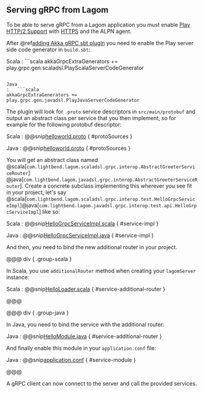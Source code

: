 ## Serving gRPC from Lagom

To be able to serve gRPC from a Lagom application you must enable [Play HTTP/2 Support](https://www.playframework.com/documentation/2.8.x/AkkaHttpServer#HTTP%2F2-support-%28experimental%29)
with [HTTPS](https://www.playframework.com/documentation/2.8.x/ConfiguringHttps) and the ALPN agent.

After @ref[adding Akka gRPC sbt plugin](overview.md) you need to enable the Play server side code generator in `build.sbt`:

Scala
:   ```scala
akkaGrpcExtraGenerators += play.grpc.gen.scaladsl.PlayScalaServerCodeGenerator
```

Java
:   ```scala
akkaGrpcExtraGenerators += play.grpc.gen.javadsl.PlayJavaServerCodeGenerator
```

The plugin will look for `.proto` service descriptors in `src/main/protobuf` and output an abstract class per service
that you then implement, so for example for the following protobuf descriptor:

Scala
:   @@snip[helloworld.proto](/lagom-interop-test-scala/src/main/proto/helloworld.proto) { #protoSources }

Java
:   @@snip[helloworld.proto](/lagom-interop-test-java/src/main/proto/helloworld.proto) { #protoSources }

You will get an abstract class named @scala[`com.lightbend.lagom.scaladsl.grpc.interop.AbstractGreeterServiceRouter`]
@java[`com.lightbend.lagom.javadsl.grpc.interop.AbstractGreeterServiceRouter`]. Create a concrete subclass implementing this 
wherever you see fit in your project, let's say @scala[`com.lightbend.lagom.scaladsl.grpc.interop.test.HelloGrpcServiceImpl`]@java[`com.lightbend.lagom.javadsl.grpc.interop.test.api.HelloGrpcServiceImpl`] like so:

Scala
:   @@snip[HelloGrpcServiceImpl.scala](/lagom-interop-test-scala/src/main/scala/com/lightbend/lagom/scaladsl/grpc/interop/test/HelloGrpcServiceImpl.scala) { #service-impl }

Java
:   @@snip[HelloGrpcServiceImpl.java](/lagom-interop-test-java/src/main/java/com/lightbend/lagom/javadsl/grpc/interop/test/api/HelloGrpcServiceImpl.java) { #service-impl }


And then, you need to bind the new additional router in your project.

@@@ div { .group-scala }

In Scala, you use `additionalRouter` method when creating your `lagomServer` instance:

Scala
:   @@snip[HelloLoader.scala](/lagom-interop-test-scala/src/main/scala/com/lightbend/lagom/scaladsl/grpc/interop/test/HelloLoader.scala) { #service-additional-router }

@@@

@@@ div { .group-java }

In Java, you need to bind the service with the additional router:

Java
:   @@snip[HelloModule.java](/lagom-interop-test-java/src/main/java/HelloModule.java) { #service-additional-router }

And finally enable this module in your `application.conf` file:

Java
:   @@snip[application.conf](/lagom-interop-test-java/src/main/resources/application.conf) { #service-module }


@@@

A gRPC client can now connect to the server and call the provided services.

